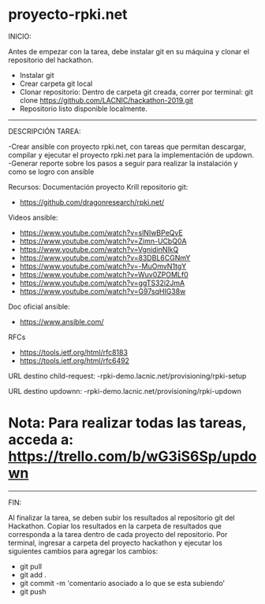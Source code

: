 # proyecto-rpki.net
INICIO: 

Antes de empezar con la tarea, debe instalar git en su máquina y clonar el repositorio del hackathon.
 - Instalar git
 - Crear carpeta git local
 - Clonar repositorio: Dentro de carpeta git creada, correr por terminal:
 git clone https://github.com/LACNIC/hackathon-2019.git
- Repositorio listo disponible localmente.

-----------------------------------------------------------------------
DESCRIPCIÓN TAREA:

-Crear ansible con proyecto rpki.net, con tareas que permitan descargar, compilar y ejecutar el proyecto rpki.net para la implementación de updown.
-Generar reporte sobre los pasos a seguir para realizar la instalación y como se logro con ansible

Recursos:
Documentación proyecto Krill repositorio git:
- https://github.com/dragonresearch/rpki.net/

Videos ansible:
   - https://www.youtube.com/watch?v=slNIwBPeQvE
   - https://www.youtube.com/watch?v=Zimn-UCbQ0A
   - https://www.youtube.com/watch?v=VgnidinNlkQ
   - https://www.youtube.com/watch?v=83DBL6CGNmY
   - https://www.youtube.com/watch?v=-MuOmvN1tgY
   - https://www.youtube.com/watch?v=Wuv0ZPOMLf0
   - https://www.youtube.com/watch?v=ggTS32i2JmA
   - https://www.youtube.com/watch?v=G97sqHIG38w

Doc oficial ansible:   
  - https://www.ansible.com/

RFCs
- https://tools.ietf.org/html/rfc8183
- https://tools.ietf.org/html/rfc6492

URL destino child-request:
 -rpki-demo.lacnic.net/provisioning/rpki-setup

URL destino updownn:
 -rpki-demo.lacnic.net/provisioning/rpki-updown

# Nota: Para realizar todas las tareas, acceda a: https://trello.com/b/wG3iS6Sp/updown
----------------------------------------------------------------------
FIN: 

Al finalizar la tarea, se deben subir los resultados al repositorio git del Hackathon. Copiar los resultados en la carpeta de resultados que corresponda a la tarea dentro de cada proyecto del repositorio.
Por terminal, ingresar a carpeta del proyecto hackathon y ejecutar los siguientes cambios para agregar los cambios:
- git pull 
- git add . 
- git commit -m 'comentario asociado a lo que se esta subiendo'
- git push
